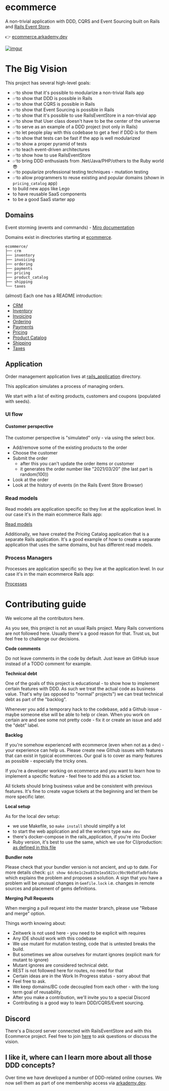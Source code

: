 # ecommerce

A non-trivial application with DDD, CQRS and Event Sourcing built on Rails and [Rails Event Store](https://railseventstore.org).

👉 [ecommerce.arkademy.dev](https://ecommerce.arkademy.dev)

[![imgur](https://imgur.com/ymJeLnP.png)](https://ecommerce.arkademy.dev)

# The Big Vision

This project has several high-level goals:

- ✅to show that it's possible to modularize a non-trivial Rails app
- ✅to show that DDD is possible in Rails
- ✅to show that CQRS is possible in Rails
- ✅to show that Event Sourcing is possible in Rails
- ✅to show that it's possible to use RailsEventStore in a non-trivial app
- ✅to show that User class doesn't have to be the center of the universe
- ✅to serve as an example of a DDD project (not only in Rails)
- ✅to let people play with this codebase to get a feel if DDD is for them
- ✅to show that tests can be fast if the app is well modularized
- ✅to show a proper pyramid of tests
- ✅to teach event-driven architectures
- ✅to show how to use RailsEventStore
- ✅to bring DDD enthusiasts from .Net/Java/PHP/others to the Ruby world 😎
- ✅to popularize professional testing techniques - mutation testing
- ✅to allow programmers to reuse existing and popular domains (shown in `pricing_catalog` app)
- to build new apps like Lego
- to have reusable SaaS components
- to be a good SaaS starter app

## Domains

Event storming (events and commands) - [Miro documentation](https://miro.com/app/board/o9J_l7eqFP0=/)

Domains exist in directories starting at [ecommerce](/ecommerce).

```
ecommerce/
├── crm
├── inventory
├── invoicing
├── ordering
├── payments
├── pricing
├── product_catalog
├── shipping
└── taxes
```

(almost) Each one has a README introduction:

* [CRM](ecommerce/crm/README.md)
* [Inventory](ecommerce/inventory/README.md)
* [Invoicing](ecommerce/invoicing/README.md)
* [Ordering](ecommerce/ordering/README.md)
* [Payments](ecommerce/payments/README.md)
* [Pricing](ecommerce/pricing/README.md)
* [Product Catalog](ecommerce/product_catalog/README.md)
* [Shipping](ecommerce/shipping/README.md)
* [Taxes](ecommerce/taxes/README.md)

## Application

Order management application lives at [rails_application](/rails_application) directory.

This application simulates a process of managing orders.

We start with a list of exiting products, customers and coupons (populated with seeds).

### UI flow

#### Customer perspective

The customer perspective is "simulated" only - via using the select box.

- Add/remove some of the existing products to the order
- Choose the customer
- Submit the order
  - after this you can't update the order items or customer
  - it generates the order number like "2021/03/20" (the last part is random(100))
- Look at the order
- Look at the history of events (in the Rails Event Store Browser)

### Read models

Read models are application specific so they live at the application level. 
In our case it's in the main ecommerce Rails app:

[Read models](https://github.com/RailsEventStore/ecommerce/tree/master/rails_application/app/read_models)

Additionally, we have created the Pricing Catalog application that is a separate Rails application. 
It's a good example of how to create a separate application that uses the same domains, but has different read models.


### Process Managers

Processes are application specific so they live at the application level.
In our case it's in the main ecommerce Rails app:

[Processes](https://github.com/RailsEventStore/ecommerce/tree/master/rails_application/app/processes)


# Contributing guide

We welcome all the contributors here. 

As you see, this project is not an usual Rails project. 
Many Rails conventions are not followed here. Usually there's a good reason for that.
Trust us, but feel free to challenge our decisions.

**Code comments**

Do not leave comments in the code by default. Just leave an GitHub issue instead of a TODO comment for example.

**Technical debt**

One of the goals of this project is educational - to show how to implement certain features with DDD.
As such we treat the actual code as business value.
That's why (as opposed to "normal" projects") we can treat technical debt as part of the "backlog".

Whenever you add a temporary hack to the codebase, add a Github issue - maybe someone else will be able to help or clean.
When you work on certain are and see some not pretty code - fix it or create an issue and add the "debt" label.

**Backlog**

If you're somehow experienced with ecommerce (even when not as a dev) - your experience can help us. 
Please create new Github issues with features that can exist in typical ecommerces. 
Our goal is to cover as many features as possible - especially the tricky ones.

If you're a developer working on ecommerce and you want to learn how to implement a specific feature - feel free to add this as a ticket too.

All tickets should bring business value and be consistent with previous features.
It's fine to create vague tickets at the beginning and let them be more specific later. 

**Local setup**

As for the local dev setup:

- we use Makefile, so `make install` should simplify a lot
- to start the web application and all the workers type `make dev`
- there's docker-compose in the rails_application, if you're into Docker
- Ruby version, it's best to use the same, which we use for CI/production: [as defined in this file](https://github.com/RailsEventStore/ecommerce/blob/master/.github/workflows/rails_application.yml#L31)

**Bundler note**

Please check that your bundler version is not ancient, and up to date. For more details check:
`git show 6dc6e1c2ea833e1ea5821cc9bc9bd5dfadbfda9a` which explains the problem and proposes a solution.
A sign that you have a problem will be unusual changes in `Gemfile.lock` i.e. changes in remote sources and placement of gems definitions.

**Merging Pull Requests**

When merging a pull request into the master branch, please use "Rebase and merge" option. 

Things worth knowing about:

- Zeitwerk is not used here - you need to be explicit with requires
- Any IDE should work with this codebase
- We use mutant for mutation testing, code that is untested breaks the build.
- But sometimes we allow ourselves for mutant ignores (explicit mark for mutant to ignore)
- Mutant ignores are considered technical debt.
- REST is not followed here for routes, no need for that
- Certain ideas are in the Work In Progress status - sorry about that
- Feel free to ask.
- We keep domains/BC code decoupled from each other - with the long term goal of reusability.
- After you make a contribution, we'll invite you to a special Discord
- Contributing is a good way to learn DDD/CQRS/Event sourcing.

## Discord

There's a Discord server connected with RailsEventStore and with this Ecommerce project.
Feel free to join [here](https://discord.gg/2xDJPgPjc8) to ask questions or discuss the vision.

## I like it, where can I learn more about all those DDD concepts?

Over time we have developed a number of DDD-related online courses. We now sell them as part of one membership access via [arkademy.dev](https://arkademy.dev).


